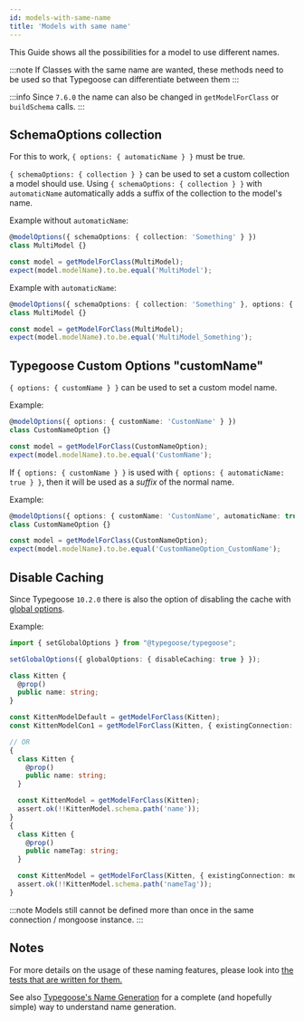 ```yaml
---
id: models-with-same-name
title: 'Models with same name'
---
```


This Guide shows all the possibilities for a model to use different names.

:::note
If Classes with the same name are wanted, these methods need to be used so that Typegoose can differentiate between them
:::

:::info
Since `7.6.0` the name can also be changed in `getModelForClass` or `buildSchema` calls.
:::

## SchemaOptions collection

For this to work, `{ options: { automaticName } }` must be true.

`{ schemaOptions: { collection } }` can be used to set a custom collection a model should use.
Using `{ schemaOptions: { collection } }` with `automaticName` automatically adds a suffix of the collection to the model's name.

Example without `automaticName`:

```ts
@modelOptions({ schemaOptions: { collection: 'Something' } })
class MultiModel {}

const model = getModelForClass(MultiModel);
expect(model.modelName).to.be.equal('MultiModel');
```

Example with `automaticName`:

```ts
@modelOptions({ schemaOptions: { collection: 'Something' }, options: { automaticName: true } })
class MultiModel {}

const model = getModelForClass(MultiModel);
expect(model.modelName).to.be.equal('MultiModel_Something');
```

## Typegoose Custom Options "customName"

`{ options: { customName } }` can be used to set a custom model name.

Example:

```ts
@modelOptions({ options: { customName: 'CustomName' } })
class CustomNameOption {}

const model = getModelForClass(CustomNameOption);
expect(model.modelName).to.be.equal('CustomName');
```

If `{ options: { customName } }` is used with `{ options: { automaticName: true } }`, then it will be used as a *suffix* of the normal name.

Example:

```ts
@modelOptions({ options: { customName: 'CustomName', automaticName: true } })
class CustomNameOption {}

const model = getModelForClass(CustomNameOption);
expect(model.modelName).to.be.equal('CustomNameOption_CustomName');
```

## Disable Caching

Since Typegoose `10.2.0` there is also the option of disabling the cache with [global options](../../api/functions/setGlobalOptions.md#disablecaching).

Example:

```ts
import { setGlobalOptions } from "@typegoose/typegoose";

setGlobalOptions({ globalOptions: { disableCaching: true } });

class Kitten {
  @prop()
  public name: string;
}

const KittenModelDefault = getModelForClass(Kitten);
const KittenModelCon1 = getModelForClass(Kitten, { existingConnection: mongoose.createConnection() });

// OR
{
  class Kitten {
    @prop()
    public name: string;
  }

  const KittenModel = getModelForClass(Kitten);
  assert.ok(!!KittenModel.schema.path('name'));
}
{
  class Kitten {
    @prop()
    public nameTag: string;
  }

  const KittenModel = getModelForClass(Kitten, { existingConnection: mongoose.createConnection() }); // still requires being defined on a different connection / mongoose instance
  assert.ok(!!KittenModel.schema.path('nameTag'));
}
```

:::note
Models still cannot be defined more than once in the same connection / mongoose instance.
:::

## Notes

For more details on the usage of these naming features, please look into [the tests that are written for them.](https://github.com/typegoose/typegoose/blob/r6/master/test/tests/customName.test.ts)

See also [Typegoose's Name Generation](./name-generation.md) for a complete (and hopefully simple) way to understand name generation.
